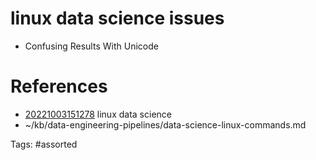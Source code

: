 # linux data science issues
- Confusing Results With Unicode

# References
- [20221003151278](/zet/20221003151278/README.md) linux data science
- ~/kb/data-engineering-pipelines/data-science-linux-commands.md

Tags:
    #assorted
